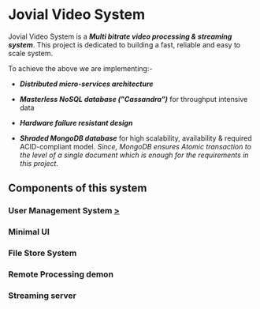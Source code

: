 # Jovial Video System

Jovial Video System is a ***Multi bitrate video processing & streaming system***.
This project is dedicated to building a fast, reliable and easy to scale system.

To achieve the above we are implementing:-

- ***Distributed micro-services architecture*** 

- ***Masterless NoSQL database ("Cassandra")*** for throughput intensive data

- ***Hardware failure resistant design***

- ***Shraded MongoDB database*** for high scalability, availability & required ACID-compliant model.
<i>Since, MongoDB ensures Atomic transaction to the level of a single document which is enough for the requirements in this project.</i>

## Components of this system

### User Management System [>](./UMS/)

### Minimal UI

### File Store System

### Remote Processing demon

### Streaming server
